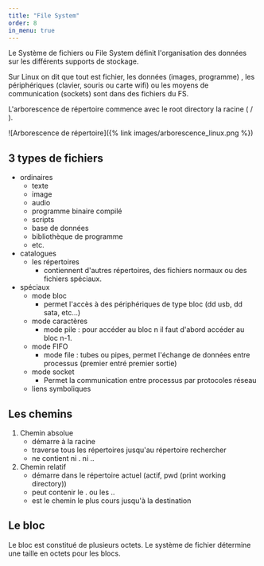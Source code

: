 ```yaml
---
title: "File System"
order: 8
in_menu: true
---
```

Le Système de fichiers ou File System définit l'organisation des données sur les différents supports de stockage.

Sur Linux on dit que tout est fichier, les données (images, programme) , les périphériques (clavier, souris ou carte wifi) ou les moyens de communication (sockets) sont dans des fichiers du FS.

L'arborescence de répertoire commence avec le root directory la racine ( / ).

![Arborescence de répertoire]({% link images/arborescence_linux.png %})

## 3 types de fichiers

* ordinaires
	* texte
	* image
	* audio
	* programme binaire compilé
	* scripts
	* base de données
	* bibliothèque de programme
	* etc.
* catalogues
	* les répertoires
		* contiennent d'autres répertoires, des fichiers normaux ou des fichiers spéciaux.
* spéciaux
	* mode bloc
		* permet l'accès à des périphériques de type bloc (dd usb, dd sata, etc...)
	* mode caractères
		* mode pile :  pour accéder au bloc n il faut d'abord accéder au bloc n-1.
	* mode FIFO
		* mode file : tubes ou pipes, permet l'échange de données entre processus (premier entré premier sortie)
	* mode socket
		* Permet la communication entre processus par protocoles réseau
	* liens symboliques


## Les chemins

1. Chemin absolue
	- démarre à la racine
	- traverse tous les répertoires jusqu'au répertoire rechercher
	- ne contient ni . ni ..
1. Chemin relatif
	- démarre dans le répertoire actuel (actif, pwd (print working directory))
	- peut contenir le . ou les ..
	- est le chemin le plus cours jusqu'à la destination

## Le bloc

Le bloc est constitué de plusieurs octets.
Le système de fichier détermine une taille en octets pour les blocs. 